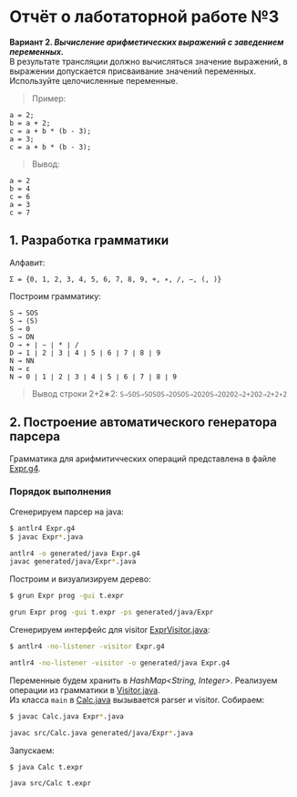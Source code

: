 # Отчёт о лаботаторной работе №3

**Вариант 2. _Вычисление арифметических выражений с заведением переменных._** <br>
В результате трансляции должно вычисляться значение выражений, в выражении допускается присваивание значений переменных. Используйте целочисленные переменные.
>Пример:
```
a = 2;
b = a + 2;
c = a + b * (b - 3);
a = 3;
c = a + b * (b - 3);
```
>Вывод:
```
a = 2
b = 4
c = 6
a = 3
c = 7
```

## 1. Разработка грамматики
Алфавит:
```
Σ = {0, 1, 2, 3, 4, 5, 6, 7, 8, 9, +, ∗, /, −, (, )}
```
Построим грамматику:
```
S → SOS
S → (S)
S → 0
S → DN
O → + ∣ − ∣ * ∣ /
D → 1 ∣ 2 ∣ 3 ∣ 4 ∣ 5 ∣ 6 ∣ 7 ∣ 8 ∣ 9
N → NN
N → ε
N → 0 ∣ 1 ∣ 2 ∣ 3 ∣ 4 ∣ 5 ∣ 6 ∣ 7 ∣ 8 ∣ 9
```
> Вывод строки 2+2∗2: ```S⇒SOS⇒SOSOS⇒2OSOS⇒2O2OS⇒2O2O2⇒2+2O2⇒2+2∗2```

## 2. Построение автоматического генератора парсера
Грамматика для арифмитичческих операций представлена в файле [Expr.g4](Expr.g4).

### Порядок выполнения
Сгенерируем парсер на java:
```bash
$ antlr4 Expr.g4
$ javac Expr*.java

antlr4 -o generated/java Expr.g4
javac generated/java/Expr*.java
```
Построим и визуализируем дерево:
```bash
$ grun Expr prog -gui t.expr

grun Expr prog -gui t.expr -ps generated/java/Expr
```
Сгенерируем интерфейс для visitor [ExprVisitor.java](ExprVisitor.java):
```bash
$ antlr4 -no-listener -visitor Expr.g4

antlr4 -no-listener -visitor -o generated/java Expr.g4
```
Переменные будем хранить в *HashMap<String, Integer>*. Реализуем операции из грамматики в [Visitor.java](Visitor.java).</br>
Из класса ```main``` в [Calc.java](Calc.java) вызывается parser и visitor.
Собираем:
```bash
$ javac Calc.java Expr*.java

javac src/Calc.java generated/java/Expr*.java
```
Запускаем:
```bash
$ java Calc t.expr

java src/Calc t.expr
```
